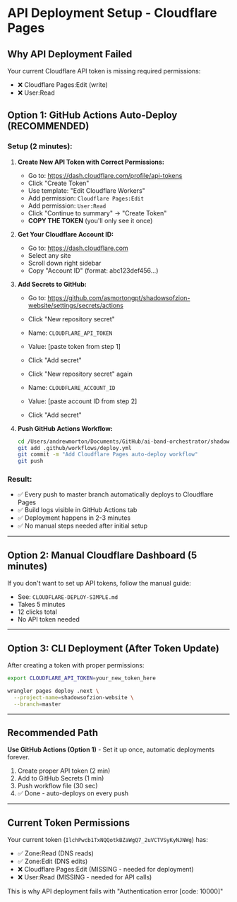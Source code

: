 # API Deployment Setup - Cloudflare Pages

## Why API Deployment Failed

Your current Cloudflare API token is missing required permissions:
- ❌ Cloudflare Pages:Edit (write)
- ❌ User:Read

## Option 1: GitHub Actions Auto-Deploy (RECOMMENDED)

### Setup (2 minutes):

1. **Create New API Token with Correct Permissions:**
   - Go to: https://dash.cloudflare.com/profile/api-tokens
   - Click "Create Token"
   - Use template: "Edit Cloudflare Workers"
   - Add permission: `Cloudflare Pages:Edit`
   - Add permission: `User:Read`
   - Click "Continue to summary" → "Create Token"
   - **COPY THE TOKEN** (you'll only see it once)

2. **Get Your Cloudflare Account ID:**
   - Go to: https://dash.cloudflare.com
   - Select any site
   - Scroll down right sidebar
   - Copy "Account ID" (format: abc123def456...)

3. **Add Secrets to GitHub:**
   - Go to: https://github.com/asmortongpt/shadowsofzion-website/settings/secrets/actions
   - Click "New repository secret"
   - Name: `CLOUDFLARE_API_TOKEN`
   - Value: [paste token from step 1]
   - Click "Add secret"

   - Click "New repository secret" again
   - Name: `CLOUDFLARE_ACCOUNT_ID`
   - Value: [paste account ID from step 2]
   - Click "Add secret"

4. **Push GitHub Actions Workflow:**
   ```bash
   cd /Users/andrewmorton/Documents/GitHub/ai-band-orchestrator/shadowsofzion-website
   git add .github/workflows/deploy.yml
   git commit -m "Add Cloudflare Pages auto-deploy workflow"
   git push
   ```

### Result:
- ✅ Every push to master branch automatically deploys to Cloudflare Pages
- ✅ Build logs visible in GitHub Actions tab
- ✅ Deployment happens in 2-3 minutes
- ✅ No manual steps needed after initial setup

---

## Option 2: Manual Cloudflare Dashboard (5 minutes)

If you don't want to set up API tokens, follow the manual guide:
- See: `CLOUDFLARE-DEPLOY-SIMPLE.md`
- Takes 5 minutes
- 12 clicks total
- No API token needed

---

## Option 3: CLI Deployment (After Token Update)

After creating a token with proper permissions:

```bash
export CLOUDFLARE_API_TOKEN=your_new_token_here

wrangler pages deploy .next \
  --project-name=shadowsofzion-website \
  --branch=master
```

---

## Recommended Path

**Use GitHub Actions (Option 1)** - Set it up once, automatic deployments forever.

1. Create proper API token (2 min)
2. Add to GitHub Secrets (1 min)
3. Push workflow file (30 sec)
4. ✅ Done - auto-deploys on every push

---

## Current Token Permissions

Your current token (`IlchPwcb1TxNQQotkBZaWgQ7_2uVCTVSyKyNJNWg`) has:
- ✅ Zone:Read (DNS reads)
- ✅ Zone:Edit (DNS edits)
- ❌ Cloudflare Pages:Edit (MISSING - needed for deployment)
- ❌ User:Read (MISSING - needed for API calls)

This is why API deployment fails with "Authentication error [code: 10000]"
